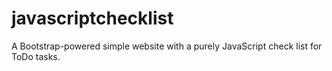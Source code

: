 # javascriptchecklist
A Bootstrap-powered simple website with a purely JavaScript check list for ToDo tasks.
